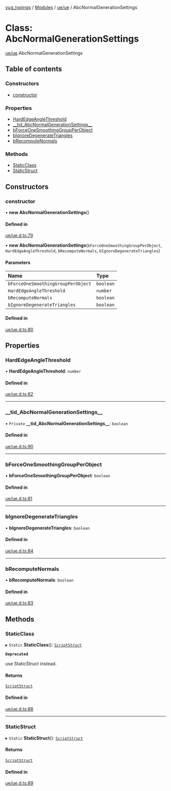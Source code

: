 [yug_typings](../README.md) / [Modules](../modules.md) / [ue/ue](../modules/ue_ue.md) / AbcNormalGenerationSettings

# Class: AbcNormalGenerationSettings

[ue/ue](../modules/ue_ue.md).AbcNormalGenerationSettings

## Table of contents

### Constructors

- [constructor](ue_ue.AbcNormalGenerationSettings.md#constructor)

### Properties

- [HardEdgeAngleThreshold](ue_ue.AbcNormalGenerationSettings.md#hardedgeanglethreshold)
- [\_\_tid\_AbcNormalGenerationSettings\_\_](ue_ue.AbcNormalGenerationSettings.md#__tid_abcnormalgenerationsettings__)
- [bForceOneSmoothingGroupPerObject](ue_ue.AbcNormalGenerationSettings.md#bforceonesmoothinggroupperobject)
- [bIgnoreDegenerateTriangles](ue_ue.AbcNormalGenerationSettings.md#bignoredegeneratetriangles)
- [bRecomputeNormals](ue_ue.AbcNormalGenerationSettings.md#brecomputenormals)

### Methods

- [StaticClass](ue_ue.AbcNormalGenerationSettings.md#staticclass)
- [StaticStruct](ue_ue.AbcNormalGenerationSettings.md#staticstruct)

## Constructors

### constructor

• **new AbcNormalGenerationSettings**()

#### Defined in

[ue/ue.d.ts:79](https://github.com/YugMetaverse/yug_typings/blob/25cad34/ue/ue.d.ts#L79)

• **new AbcNormalGenerationSettings**(`bForceOneSmoothingGroupPerObject`, `HardEdgeAngleThreshold`, `bRecomputeNormals`, `bIgnoreDegenerateTriangles`)

#### Parameters

| Name | Type |
| :------ | :------ |
| `bForceOneSmoothingGroupPerObject` | `boolean` |
| `HardEdgeAngleThreshold` | `number` |
| `bRecomputeNormals` | `boolean` |
| `bIgnoreDegenerateTriangles` | `boolean` |

#### Defined in

[ue/ue.d.ts:80](https://github.com/YugMetaverse/yug_typings/blob/25cad34/ue/ue.d.ts#L80)

## Properties

### HardEdgeAngleThreshold

• **HardEdgeAngleThreshold**: `number`

#### Defined in

[ue/ue.d.ts:82](https://github.com/YugMetaverse/yug_typings/blob/25cad34/ue/ue.d.ts#L82)

___

### \_\_tid\_AbcNormalGenerationSettings\_\_

• `Private` **\_\_tid\_AbcNormalGenerationSettings\_\_**: `boolean`

#### Defined in

[ue/ue.d.ts:90](https://github.com/YugMetaverse/yug_typings/blob/25cad34/ue/ue.d.ts#L90)

___

### bForceOneSmoothingGroupPerObject

• **bForceOneSmoothingGroupPerObject**: `boolean`

#### Defined in

[ue/ue.d.ts:81](https://github.com/YugMetaverse/yug_typings/blob/25cad34/ue/ue.d.ts#L81)

___

### bIgnoreDegenerateTriangles

• **bIgnoreDegenerateTriangles**: `boolean`

#### Defined in

[ue/ue.d.ts:84](https://github.com/YugMetaverse/yug_typings/blob/25cad34/ue/ue.d.ts#L84)

___

### bRecomputeNormals

• **bRecomputeNormals**: `boolean`

#### Defined in

[ue/ue.d.ts:83](https://github.com/YugMetaverse/yug_typings/blob/25cad34/ue/ue.d.ts#L83)

## Methods

### StaticClass

▸ `Static` **StaticClass**(): [`ScriptStruct`](ue_ue.ScriptStruct.md)

**`Deprecated`**

use StaticStruct instead.

#### Returns

[`ScriptStruct`](ue_ue.ScriptStruct.md)

#### Defined in

[ue/ue.d.ts:88](https://github.com/YugMetaverse/yug_typings/blob/25cad34/ue/ue.d.ts#L88)

___

### StaticStruct

▸ `Static` **StaticStruct**(): [`ScriptStruct`](ue_ue.ScriptStruct.md)

#### Returns

[`ScriptStruct`](ue_ue.ScriptStruct.md)

#### Defined in

[ue/ue.d.ts:89](https://github.com/YugMetaverse/yug_typings/blob/25cad34/ue/ue.d.ts#L89)
